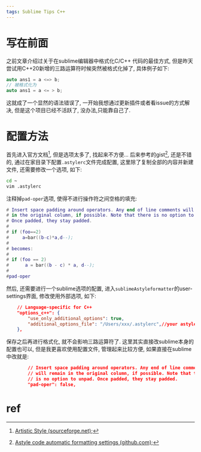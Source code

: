 ```yaml
---
tags: Sublime Tips C++
---
```


# 写在前面

之前文章介绍过关于在sublime编辑器中格式化C/C++ 代码的最佳方式, 但是昨天尝试用C++20新增的三路运算符时候突然被格式化掉了, 具体例子如下:

```cpp
auto ans1 = a <=> b;
// 被格式化为
auto ans1 = a <= > b;
```



这就成了一个显然的语法错误了, 一开始我想通过更新插件或者看issue的方式解决, 但是这个项目已经不活跃了, 没办法,只能靠自己了.

# 配置方法

首先进入官方文档[^1], 但是选项太多了, 找起来不方便... 后来参考的gist[^2], 还是不错的, 通过在家目录下配置`.astylerc`文件完成配置, 这里除了复制全部的内容并新建文件, 还需要修改一个选项, 如下:

```bash
cd ~
vim .astylerc
```

注释掉`pad-oper`选项, 使得不进行操作符之间空格的填充:

```lua
# Insert space padding around operators. Any end of line comments will remain
# in the original column, if possible. Note that there is no option to unpad.
# Once padded, they stay padded.
#
# if (foo==2)
#     a=bar((b-c)*a,d--);
#
# becomes:
#
# if (foo == 2)
#      a = bar((b - c) * a, d--);
#
#pad-oper
```

然后, 还需要进行一个sublime选项的配置, 进入`sublimeAstyleformatter`的user-settings界面, 修改使用外部选项, 如下:

```json
    // Language-specific for C++
    "options_c++": {
        "use_only_additional_options": true,
        "additional_options_file": "/Users/xxx/.astylerc",//your astylerc file dir
    },
```

保存之后再进行格式化, 就不会影响三路运算符了. 这里其实直接改sublime本身的配置也可以, 但是我更喜欢使用配置文件, 管理起来比较方便, 如果直接在sublime中改就是:

```json
        // Insert space padding around operators. Any end of line comments
        // will remain in the original column, if possible. Note that there
        // is no option to unpad. Once padded, they stay padded.
        "pad-oper": false,
```





# ref

[^1]:[Artistic Style (sourceforge.net)](http://astyle.sourceforge.net/astyle.html);
[^2]:[Astyle code automatic formatting settings (github.com)](https://gist.github.com/derofim/49a1d0eea566230567ac36f0f386f27b);